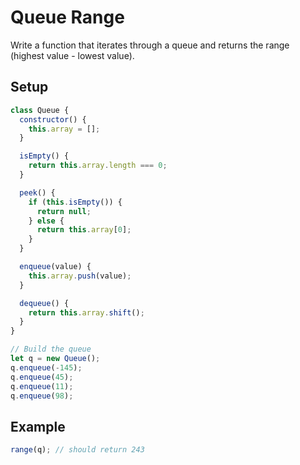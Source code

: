 # Queue Range

Write a function that iterates through a queue and returns the range (highest value - lowest value).

## Setup

```js
class Queue {
  constructor() {
    this.array = [];
  }

  isEmpty() {
    return this.array.length === 0;
  }

  peek() {
    if (this.isEmpty()) {
      return null;
    } else {
      return this.array[0];
    }
  }

  enqueue(value) {
    this.array.push(value);
  }

  dequeue() {
    return this.array.shift();
  }
}

// Build the queue
let q = new Queue();
q.enqueue(-145);
q.enqueue(45);
q.enqueue(11);
q.enqueue(98);
```

## Example

```js
range(q); // should return 243
```
